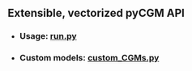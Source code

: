 ## Extensible, vectorized pyCGM API
* ### Usage: [run.py](https://github.com/MattGonz/PyCGM_Prototypes/blob/main/struct_vec_api/run.py)
* ### Custom models: [custom_CGMs.py](https://github.com/MattGonz/PyCGM_Prototypes/blob/main/struct_vec_api/custom_CGMs.py)
